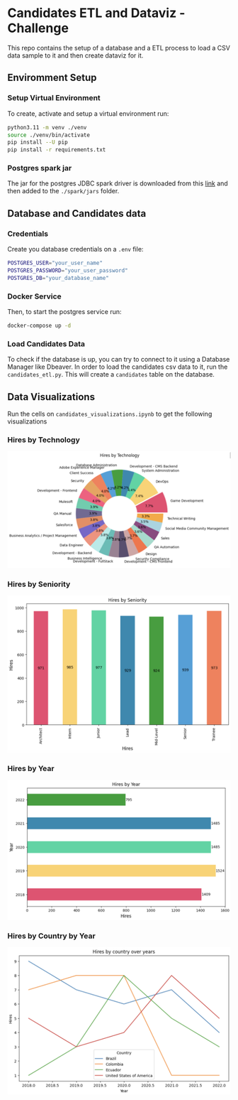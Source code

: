 # Candidates ETL and Dataviz - Challenge
 This repo contains the setup of a database and a ETL process to load a CSV data sample to it and then create dataviz for it.

## Enviromment Setup
 ### Setup Virtual Environment
 To create, activate and setup a virtual environment run:
 ```bash
 python3.11 -m venv ./venv
 source ./venv/bin/activate
 pip install --U pip
 pip install -r requirements.txt
```

### Postgres spark jar
The jar for the postgres JDBC spark driver is downloaded from this [link](https://jdbc.postgresql.org/download/postgresql-42.5.4.jar) and then added to the `./spark/jars` folder.


## Database and Candidates data

### Credentials
Create you database credentials on a `.env` file:
```bash
POSTGRES_USER="your_user_name"
POSTGRES_PASSWORD="your_user_password"
POSTGRES_DB="your_database_name"
```

### Docker Service
Then, to start the postgres service run:
```bash
docker-compose up -d
```

### Load Candidates Data
To check if the database is up, you can try to connect to it using a Database Manager like Dbeaver.
In order to load the candidates csv data to it, run the `candidates_etl.py`. This will create a `candidates` table on the database.

## Data Visualizations
Run the cells on `candidates_visualizations.ipynb` to get the following visualizations

### Hires by Technology
![hires_by_technology](./images/hires_by_technology.png)
### Hires by Seniority
![hires_by_seniority](./images/hires_by_seniority.png)
### Hires by Year
![hires_by_year](./images/hires_by_year.png)
### Hires by Country by Year
![hires_by_country_by_year](./images/hires_by_country_by_year.png)